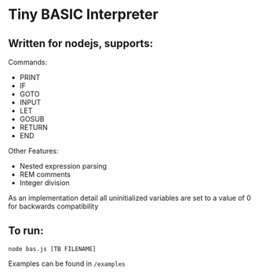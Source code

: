 # Tiny BASIC Interpreter

## Written for nodejs, supports:

Commands:
- PRINT
- IF
- GOTO
- INPUT
- LET
- GOSUB
- RETURN
- END

Other Features:
- Nested expression parsing
- REM comments
- Integer division

As an implementation detail all uninitialized variables are set to a value of 0 for backwards compatibility

## To run:

```
node bas.js [TB FILENAME]
```

Examples can be found in `/examples`
